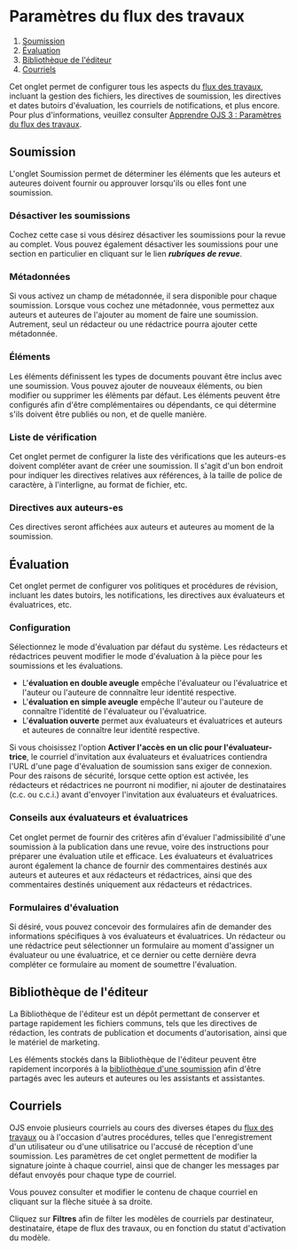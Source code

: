 # Paramètres du flux des travaux

1. [Soumission](workflow-settings#submission)
1. [Évaluation](workflow-settings#review)
1. [Bibliothèque de l'éditeur](workflow-settings#publisher)
1. [Courriels](workflow-settings#emails)

Cet onglet permet de configurer tous les aspects du [flux des travaux](../editorial-workflow), incluant la gestion des fichiers, les directives de soumission, les directives et dates butoirs d'évaluation, les courriels de notifications, et plus encore. Pour plus d'informations, veuillez consulter [Apprendre OJS 3 : Paramètres du flux des travaux](https://docs.pkp.sfu.ca/learning-ojs/fr/settings-workflow).

## <a name="submission"></a>Soumission
L'onglet Soumission permet de déterminer les éléments que les auteurs et auteures doivent fournir ou approuver lorsqu'ils ou elles font une soumission.

### Désactiver les soumissions
Cochez cette case si vous désirez désactiver les soumissions pour la revue au complet. Vous pouvez également désactiver les soumissions pour une section en particulier en cliquant sur le lien ***rubriques de revue***.

### Métadonnées
Si vous activez un champ de métadonnée, il sera disponible pour chaque soumission. Lorsque vous cochez une métadonnée, vous permettez aux auteurs et auteures de l'ajouter au moment de faire une soumission. Autrement, seul un rédacteur ou une rédactrice pourra ajouter cette métadonnée.

### Éléments
Les éléments définissent les types de documents pouvant être inclus avec une soumission. Vous pouvez ajouter de nouveaux éléments, ou bien modifier ou supprimer les éléments par défaut. Les éléments peuvent être configurés afin d'être complémentaires ou dépendants, ce qui détermine s'ils doivent être publiés ou non, et de quelle manière.

### Liste de vérification
Cet onglet permet de configurer la liste des vérifications que les auteurs-es doivent compléter avant de créer une soumission. Il s'agit d'un bon endroit pour indiquer les directives relatives aux références, à la taille de police de caractère, à l'interligne, au format de fichier, etc.

### Directives aux auteurs-es
Ces directives seront affichées aux auteurs et auteures au moment de la soumission.

## <a name="review"></a>Évaluation
Cet onglet permet de configurer vos politiques et procédures de révision, incluant les dates butoirs, les notifications, les directives aux évaluateurs et évaluatrices, etc.

### Configuration
Sélectionnez le mode d'évaluation par défaut du système. Les rédacteurs et rédactrices peuvent modifier le mode d'évaluation à la pièce pour les soumissions et les évaluations.
- L'**évaluation en double aveugle** empêche l'évaluateur ou l'évaluatrice et l'auteur ou l'auteure de connnaître leur identité respective.
- L'**évaluation en simple aveugle** empêche ll'auteur ou l'auteure de connaître l'identité de l'évaluateur ou l'évaluatrice.
- L'**évaluation ouverte** permet aux évaluateurs et évaluatrices et auteurs et auteures de connaître leur identité respective.

Si vous choisissez l'option **Activer l'accès en un clic pour l'évaluateur-trice**, le courriel d'invitation aux évaluateurs et évaluatrices contiendra l'URL d'une page d'évaluation de soumission sans exiger de connexion. Pour des raisons de sécurité, lorsque cette option est activée, les rédacteurs et rédactrices ne pourront ni modifier, ni ajouter de destinataires (c.c. ou c.c.i.) avant d'envoyer l'invitation aux évaluateurs et évaluatrices.

### Conseils aux évaluateurs et évaluatrices
Cet onglet permet de fournir des critères afin d'évaluer l'admissibilité d'une soumission à la publication dans une revue, voire des instructions pour préparer une évaluation utile et efficace. Les évaluateurs et évaluatrices auront également la chance de fournir des commentaires destinés aux auteurs et auteures et aux rédacteurs et rédactrices, ainsi que des commentaires destinés uniquement aux rédacteurs et rédactrices.

### Formulaires d'évaluation
Si désiré, vous pouvez concevoir des formulaires afin de demander des informations spécifiques à vos évaluateurs et évaluatrices. Un rédacteur ou une rédactrice peut sélectionner un formulaire au moment d'assigner un évaluateur ou une évaluatrice, et ce dernier ou cette dernière devra compléter ce formulaire au moment de soumettre l'évaluation.

## <a name="publisher"></a>Bibliothèque de l'éditeur 
La Bibliothèque de l'éditeur est un dépôt permettant de conserver et partage rapidement les fichiers communs, tels que les directives de rédaction, les contrats de publication et documents d'autorisation, ainsi que le matériel de marketing.

Les éléments stockés dans la Bibliothèque de l'éditeur peuvent être rapidement incorporés à la [bibliothèque d'une soumission](../editorial-workflow#submission-library) afin d'être partagés avec les auteurs et auteures ou les assistants et assistantes.

## <a name="emails"></a>Courriels
OJS envoie plusieurs courriels au cours des diverses étapes du [flux des travaux](../editorial-workflow) ou à l'occasion d'autres procédures, telles que l'enregistrement d'un utilisateur ou d'une utilisatrice ou l'accusé de réception d'une soumission. Les paramètres de cet onglet permettent de modifier la signature jointe à chaque courriel, ainsi que de changer les messages par défaut envoyés pour chaque type de courriel.

Vous pouvez consulter et modifier le contenu de chaque courriel en cliquant sur la flèche située à sa droite.

Cliquez sur **Filtres** afin de filter les modèles de courriels par destinateur, destinataire, étape de flux des travaux, ou en fonction du statut d'activation du modèle.